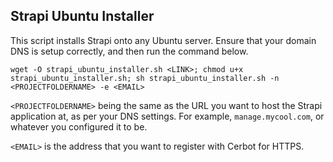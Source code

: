 ## Strapi Ubuntu Installer

This script installs Strapi onto any Ubuntu server. Ensure that your domain DNS is setup correctly, and then run the command below.

`wget -O strapi_ubuntu_installer.sh <LINK>; chmod u+x strapi_ubuntu_installer.sh; sh strapi_ubuntu_installer.sh -n <PROJECTFOLDERNAME> -e <EMAIL>`

`<PROJECTFOLDERNAME>` being the same as the URL you want to host the Strapi application at, as per your DNS settings. For example, `manage.mycool.com`, or whatever you configured it to be.

`<EMAIL>` is the address that you want to register with Cerbot for HTTPS.
